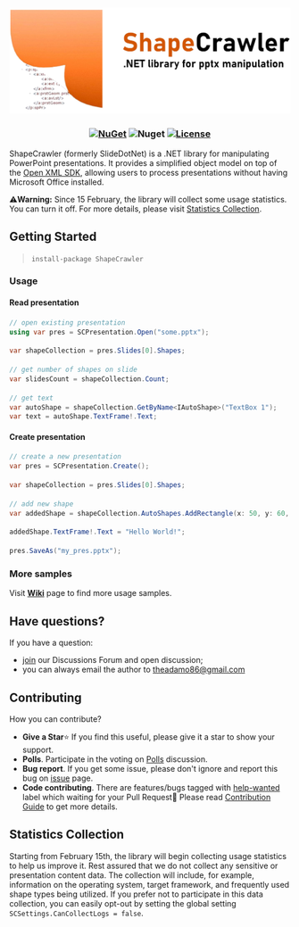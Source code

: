 <h3 align="center">

![ShapeCrawler](./resources/readme.png)

</h3>

<h3 align="center">

[![NuGet](https://img.shields.io/nuget/v/ShapeCrawler?color=orange)](https://www.nuget.org/packages/ShapeCrawler) ![Nuget](https://img.shields.io/nuget/dt/ShapeCrawler?color=orange) [![License](https://img.shields.io/badge/license-MIT-orange.svg)](LICENSE) 

</h3>

ShapeCrawler (formerly SlideDotNet) is a .NET library for manipulating PowerPoint presentations. It provides a simplified object model on top of the [Open XML SDK](https://github.com/OfficeDev/Open-XML-SDK), allowing users to process presentations without having Microsoft Office installed.


⚠️**Warning:** Since 15 February, the library will collect some usage statistics. You can turn it off. For more details, please visit [Statistics Collection](https://github.com/ShapeCrawler/ShapeCrawler#statistics-collection).

## Getting Started

> `install-package ShapeCrawler`

### Usage

#### Read presentation

```c#
// open existing presentation
using var pres = SCPresentation.Open("some.pptx");

var shapeCollection = pres.Slides[0].Shapes;

// get number of shapes on slide
var slidesCount = shapeCollection.Count;

// get text
var autoShape = shapeCollection.GetByName<IAutoShape>("TextBox 1");
var text = autoShape.TextFrame!.Text;
```

#### Create presentation

```c#
// create a new presentation
var pres = SCPresentation.Create();

var shapeCollection = pres.Slides[0].Shapes;

// add new shape
var addedShape = shapeCollection.AutoShapes.AddRectangle(x: 50, y: 60, w: 100, h: 70);

addedShape.TextFrame!.Text = "Hello World!";

pres.SaveAs("my_pres.pptx");
```

### More samples

Visit [**Wiki**](https://github.com/ShapeCrawler/ShapeCrawler/wiki/Examples) page to find more usage samples.

## Have questions?

If you have a question:
- [join](https://github.com/ShapeCrawler/ShapeCrawler/discussions/categories/q-a) our Discussions Forum  and open discussion;
- you can always email the author to theadamo86@gmail.com

## Contributing
How you can contribute?
- **Give a Star**⭐ If you find this useful, please give it a star to show your support.
- **Polls**. Participate in the voting on [Polls](https://github.com/ShapeCrawler/ShapeCrawler/discussions/categories/polls) discussion.
- **Bug report**. If you get some issue, please don't ignore and report this bug on [issue](https://github.com/ShapeCrawler/ShapeCrawler/issues) page.
- **Code contributing**. There are features/bugs tagged with [help-wanted](https://github.com/ShapeCrawler/ShapeCrawler/issues?q=is%3Aissue+is%3Aopen+label%3A%22help+wanted%22) label which waiting for your Pull Request🙂 Please read [Contribution Guide](https://github.com/ShapeCrawler/ShapeCrawler/blob/master/CONTRIBUTING.md) to get more details.

## Statistics Collection

Starting from February 15th, the library will begin collecting usage statistics to help us improve it. Rest assured that we do not collect any sensitive or presentation content data. The collection will include, for example, information on the operating system, target framework, and frequently used shape types being utilized. If you prefer not to participate in this data collection, you can easily opt-out by setting the global setting `SCSettings.CanCollectLogs = false`.
